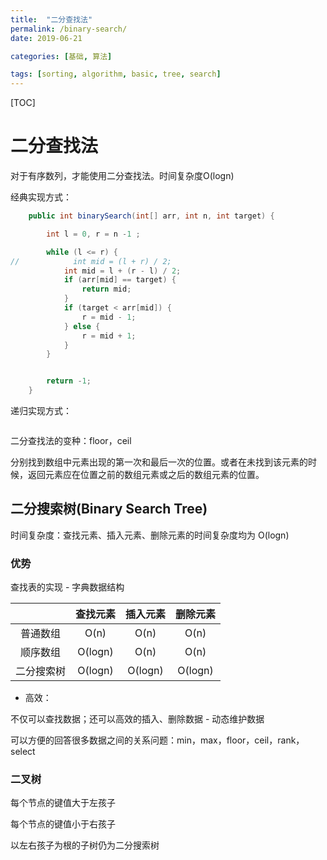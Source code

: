 ```yaml
---
title:  "二分查找法"
permalink: /binary-search/
date: 2019-06-21

categories: [基础, 算法]

tags: [sorting, algorithm, basic, tree, search]
---
```


[TOC]

# 二分查找法

对于有序数列，才能使用二分查找法。时间复杂度O(logn)



经典实现方式：

```java
    public int binarySearch(int[] arr, int n, int target) {

        int l = 0, r = n -1 ;

        while (l <= r) {
//            int mid = (l + r) / 2;
            int mid = l + (r - l) / 2;
            if (arr[mid] == target) {
                return mid;
            }
            if (target < arr[mid]) {
                r = mid - 1;
            } else {
                r = mid + 1;
            }
        }


        return -1;
    }
```

递归实现方式：

```java

```





二分查找法的变种：floor，ceil

分别找到数组中元素出现的第一次和最后一次的位置。或者在未找到该元素的时候，返回元素应在位置之前的数组元素或之后的数组元素的位置。



## 二分搜索树(Binary Search Tree)

时间复杂度：查找元素、插入元素、删除元素的时间复杂度均为 O(logn)

### 优势

查找表的实现 - 字典数据结构

|            | 查找元素 | 插入元素 | 删除元素 |
| :--------: | :------: | :------: | :------: |
|  普通数组  |   O(n)   |   O(n)   |   O(n)   |
|  顺序数组  | O(logn)  |   O(n)   |   O(n)   |
| 二分搜索树 | O(logn)  | O(logn)  | O(logn)  |

- 高效：

不仅可以查找数据；还可以高效的插入、删除数据 - 动态维护数据

可以方便的回答很多数据之间的关系问题：min，max，floor，ceil，rank，select

### 二叉树

每个节点的键值大于左孩子

每个节点的键值小于右孩子

以左右孩子为根的子树仍为二分搜索树